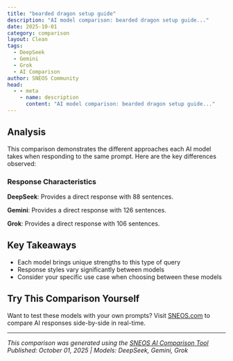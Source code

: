 ```yaml
---
title: "bearded dragon setup guide"
description: "AI model comparison: bearded dragon setup guide..."
date: 2025-10-01
category: comparison
layout: Clean
tags:
  - DeepSeek
  - Gemini
  - Grok
  - AI Comparison
author: SNEOS Community
head:
  - - meta
    - name: description
      content: "AI model comparison: bearded dragon setup guide..."
---
```


<ChatComparison
  title="bearded dragon setup guide"
  prompt="bearded dragon setup guide"
  :responses='{"DeepSeek": "Of course! Here is a comprehensive, step-by-step guide to setting up the perfect home for your new bearded dragon.\n\nThis guide is broken down into the essential components: the enclosure, heating, lighting, substrate, and decor.\n\n---\n\n### **Step 1: Choosing the Enclosure (The Vivarium)**\n\nThis is your dragon\u0027s entire world, so size and quality are crucial.\n\n* **Tank Size:** **Bigger is always better.**\n * **Minimum for an adult:** 120-gallon (4ft x 2ft x 2ft). This is the modern, recommended standard.\n * **For a juvenile:** You can start with a 40-gallon breeder tank, but be prepared to upgrade quickly. It\u0027s often more cost-effective to buy the adult-size enclosure from the start.\n* **Tank Type:**\n * **Front-Opening Terrarium:** Highly recommended. They are less stressful for your beardie as you aren\u0027t reaching down from above (like a predator). They also hold heat and humidity well.\n * **Glass Aquarium:** A common starter option, but screen tops can make it hard to maintain proper heat and humidity.\n * **PVC Enclosure:** Excellent for heat and humidity retention, lightweight, and durable.\n\n---\n\n### **Step 2: Heating \u0026 Temperature Gradients**\n\nBearded dragons are ectotherms and need external heat to digest food and regulate their body temperature. You must create a **temperature gradient**.\n\n* **Basking Spot:** One end of the tank needs a hot, focused basking area.\n * **Temperature:** 95-110\u00B0F (35-43\u00B0C) for adults. Juveniles need it on the hotter end (105-110\u00B0F).\n * **How to Achieve It:** Use a **Halogen Flood Bulb** (not a colored bulb) in a ceramic dome lamp fixture. Place this over a sturdy basking platform (like a rock or branch) at one end of the tank.\n* **Cool Side:** The opposite end of the tank should be much cooler.\n * **Temperature:** 75-85\u00B0F (24-29\u00B0C).\n * This allows your dragon to thermoregulate by moving between the hot and cool areas.\n* **Nighttime Heating:**\n * If your home drops below **~65\u00B0F (18\u00B0C)** at night, you need supplemental heat.\n * **Use a Ceramic Heat Emitter (CHE):** These produce heat but no light, so they won\u0027t disrupt your dragon\u0027s sleep cycle. **Never use heat rocks,** as they can cause severe burns.\n* **Essential Equipment:**\n * **Thermostat:** **NON-NEGOTIABLE.** This plugs into your heat source and regulates the temperature, preventing it from overheating and causing injury or fire. A simple on/off thermostat is sufficient for the basking lamp and CHE.\n * **Digital Thermometers:** Use one with a probe for the basking spot and another for the cool side. **Do not rely on analog/stick-on gauges,** as they are highly inaccurate.\n\n---\n\n### **Step 3: Lighting (The Most Critical Element)**\n\nProper lighting is not optional; it\u0027s essential for their health.\n\n* **UVB Lighting:** This allows them to synthesize Vitamin D3, which is critical for absorbing calcium. Without it, they will develop Metabolic Bone Disease (MBD), a fatal and painful condition.\n * **Type:** You need a **T5 HO Linear UVB Tube Light.** **Do not use compact/coil bulbs** as they are ineffective.\n * **Strength:** A **10.0 or 12%** UVB bulb (like the Arcadia Desert 12% or Zoo Med ReptiSun 10.0 T5 HO).\n * **Placement:** Mount the fixture **inside** the enclosure if you have a mesh top (mesh blocks ~40% of UVB), or on top if the mesh is wide. It should span about 1/2 to 2/3 of the tank\u0027s length, overlapping with the basking area.\n * **Distance:** Follow the manufacturer\u0027s guidelines, but typically the basking platform should be 12-15 inches away from a T5 HO bulb.\n * **Replacement:** Change the UVB bulb every **9-12 months**, even if it hasn\u0027t burned out, as its UV output degrades.\n\n* **Lighting Schedule:**\n * Use a simple timer for both the basking lamp and UVB light.\n * **12-14 hours on during the day, 10-12 hours off at night** to simulate a natural day/night cycle.\n\n---\n\n### **Step 4: Substrate (Flooring)**\n\nThis is a topic of debate, but safety should be the priority.\n\n* **For Beginners \u0026 Juveniles: \u0022Safe and Simple\u0022**\n * **Slate/Rock Tiles:** Excellent choice. They hold heat, are easy to clean, and keep nails trimmed.\n * **Non-Adhesive Shelf Liner:** Very easy to clean and replace.\n * **Paper Towel/Butcher Paper:** The safest, easiest option for quarantine or sick dragons.\n\n* **Advanced/Loose Substrates (Only for healthy adults in a perfect setup):**\n * **50/50 Mix of Topsoil \u0026 Playsand:** A naturalistic option that allows for digging. It must be kept clean to prevent bacteria.\n * **Commercial Sandy Mat:** A good compromise that looks natural but is easier to clean.\n\n* **What to AVOID:**\n * **Calcium Sand:** Clumps when wet and can cause fatal impaction.\n * **Walnut Shells:** Sharp and dangerous.\n * **Any loose substrate for juveniles,** as they are more prone to accidental ingestion and impaction.\n\n---\n\n### **Step 5: Decor \u0026 Enrichment**\n\nA bare tank is a boring and stressful home.\n\n* **Basking Platform:** A large, flat rock, driftwood, or a sturdy branch directly under the heat lamp.\n* **Hides:** Provide at least two\u2014one on the warm side and one on the cool side. This gives them a sense of security.\n* **Climbing Branches:** Beardies love to climb! Secure branches and rocks to create different levels.\n* **Background:** Applying a background (especially on 3 sides) helps your dragon feel more secure and less exposed.\n\n---\n\n### **Step 6: Feeding \u0026 Hydration**\n\n* **Food \u0026 Water Dishes:**\n * **Salad Bowl:** Use a shallow, sturdy dish for daily greens.\n * **Live Feeder Bowl:** A deep, smooth-sided bowl (like a ceramic pet food bowl) to prevent insects like crickets from escaping.\n * **Water Bowl:** A shallow water dish is optional. Some dragons will drink from it, but most get their hydration from their food and baths. If you use one, keep it on the cool side to prevent raising humidity too much.\n\n* **Humidity:**\n * Ideal range is **30-40%**. Use a **digital hygrometer** to monitor it.\n * High humidity (\u003E50-60%) can lead to respiratory infections. If it\u0027s too high, improve ventilation or use a smaller water bowl.\n\n---\n\n### **Quick Shopping Checklist**\n\n| Category | Essential Item | Recommended Product/Brand |\n| :--- | :--- | :--- |\n| **Enclosure** | 120-Gallon Tank | 4\u0027x2\u0027x2\u0027 PVC or Wood Vivarium |\n| **Heating** | Basking Lamp \u0026 Fixture | Halogen Flood Bulb (75w-150w) in a Dome |\n| | Thermostat | Simple On/Off Thermostat |\n| | Night Heat (if needed) | Ceramic Heat Emitter (CHE) |\n| **Lighting** | UVB Light \u0026 Fixture | T5 HO Linear Fixture with 10.0/12% UVB Tube |\n| **Monitoring** | Thermometers \u0026 Hygrometer | Two Digital Thermometers with Probes |\n| **Substrate** | Flooring | Slate Tile or Non-Adhesive Shelf Liner |\n| **Decor** | Basking Platform, Hides, Branches | Flat Rock, Cork Rounds, Driftwood |\n| **Accessories**| Timer, Food/Water Dishes | Standard Outlet Timer, Ceramic Bowls |\n\n### **Final Setup Steps**\n\n1. **Assemble \u0026 Place:** Set up the empty enclosure in a quiet, low-traffic area away from direct sunlight and drafts.\n2. **Install Substrate:** Lay down your chosen substrate.\n3. **Position Lighting \u0026 Heating:** Install the UVB fixture and basking lamp at one end. **Connect the basking lamp and CHE to the thermostat.**\n4. **Add Decor:** Place the basking platform, hides, and branches. Ensure everything is stable and can\u0027t fall.\n5. **Calibrate \u0026 Wait:** Turn everything on and let it run for **at least 24 hours** before introducing your dragon. Monitor the temperatures and humidity closely, adjusting the thermostat and lamp heights until the gradient is perfect.\n\nBy following this guide, you will create a healthy, stimulating, and safe environment where your bearded dragon can thrive for years to come.", "Gemini": "Alright, let\u0027s break down how to set up a fantastic home for your bearded dragon! This guide will cover everything from the enclosure itself to heating, lighting, substrate, and even some fun additions.\n\n**I. The Enclosure (The Dragon\u0027s Castle):**\n\n* **Size:** This is the *most crucial* factor. Bearded dragons need a lot of space, especially as they grow.\n\n * **Baby (Under 6 inches):** A 20-gallon long tank *can* work temporarily, but you\u0027ll need to upgrade quickly.\n * **Juvenile (6-12 inches):** A 40-gallon breeder tank is suitable for a few months.\n * **Adult (Over 12 inches):** **Minimum: 4 feet long x 2 feet wide x 2 feet tall (120 gallons).** Bigger is *always* better. Think of it this way: more space means more opportunities for thermoregulation, enrichment, and a happier dragon. A 120-gallon is often called a 4x2x2 or 48x24x24.\n\n* **Material:** Glass tanks are the most common and affordable. PVC enclosures are also good (retain heat and humidity better but can be more expensive). Wood enclosures need to be sealed properly to prevent moisture damage and bacterial growth.\n\n* **Placement:**\n\n * **Avoid direct sunlight:** While they need UVB, direct sunlight through glass can overheat the enclosure very quickly and be lethal.\n * **Quiet area:** Minimize stress by placing the enclosure in a relatively calm location, away from high-traffic areas, loud noises (speakers, etc.), and vibrations.\n * **Sturdy surface:** Make sure the stand or surface holding the tank is strong enough to support the weight of a filled enclosure.\n * **Easy access:** You\u0027ll need to easily access the enclosure for cleaning, feeding, and interacting with your dragon.\n\n**II. Heating \u0026 Lighting (Sunshine in a Box):**\n\nThis is the most crucial and often misunderstood aspect of bearded dragon care. Improper heating and lighting can lead to serious health problems like metabolic bone disease (MBD).\n\n* **Temperature Gradient:** Bearded dragons are cold-blooded and need a temperature gradient to regulate their body temperature. This means having a hot basking spot on one side and a cooler area on the other.\n\n * **Basking Spot:** 100-110\u00B0F (38-43\u00B0C) - Use a digital thermometer with a probe placed *directly* on the basking surface to get an accurate reading.\n * **Warm Side:** 85-90\u00B0F (29-32\u00B0C)\n * **Cool Side:** 75-80\u00B0F (24-27\u00B0C)\n * **Nighttime:** 65-75\u00B0F (18-24\u00B0C). If it gets colder than this, use a ceramic heat emitter (CHE) to provide supplemental heat without light.\n\n* **Heating Sources:**\n\n * **Basking Bulb:** A halogen flood bulb is an excellent choice for providing heat. Adjust the wattage and distance to achieve the correct basking temperature. Avoid colored bulbs (red, blue, etc.) as they can disrupt their sleep cycle.\n * **Ceramic Heat Emitter (CHE):** Provides heat without light. Use this at night if the enclosure temperature drops below the ideal range.\n * **Heat Mat/Under Tank Heater (UTH):** Generally *not* recommended. Bearded dragons don\u0027t absorb heat well through their bellies. They are more likely to get burned if they can\u0027t feel the heat effectively. UTH\u0027s are ok as supplemental heat if monitored carefully and you are experienced. Best to use CHE, though.\n\n* **Lighting Sources:**\n\n * **UVB Bulb:** *Essential* for vitamin D3 synthesis, which allows them to absorb calcium. Without UVB, they will develop MBD.\n\n * **Type:** Linear UVB is best. The length should be at least half the length of the enclosure. T5 UVB bulbs are generally stronger and more effective than T8 bulbs.\n * **Placement:** Mount the UVB bulb *inside* the enclosure, as close to the top as possible. Mesh screens can significantly reduce UVB output. The distance from the bulb to the basking spot should be within the manufacturer\u0027s recommended range (usually 10-12 inches for a T5 bulb). Do not put glass or plastic between the bulb and the dragon.\n * **Replacement:** UVB bulbs lose their effectiveness over time, even if they still produce visible light. Replace T5 UVB bulbs every 12 months and T8 bulbs every 6 months.\n * **Brands:** Arcadia and ReptiSun are reputable brands. Avoid cheaper, generic UVB bulbs.\n\n * **Daylight Bulb (Optional):** A bright white light can help to illuminate the enclosure and make it more visually appealing. This is not essential if you have adequate heating and UVB.\n\n* **Monitoring:**\n\n * **Digital Thermometers with Probes:** Use at least two: one for the basking spot and one for the cool side.\n * **Hygrometer:** A hygrometer measures humidity. Bearded dragons need low humidity (30-40%).\n\n**III. Substrate (What They Walk On):**\n\n* **Safe Options:**\n\n * **Paper Towels/Newspaper:** Easy to clean and good for quarantine or young dragons.\n * **Tile:** Easy to clean, provides a good basking surface, and helps wear down their nails. Rough textured tile is best.\n * **Reptile Carpet:** Easy to clean but can harbor bacteria if not cleaned regularly.\n * **Bioactive Substrate:** A more advanced setup that mimics their natural environment, using a mixture of organic topsoil, play sand, and other materials. Requires more maintenance.\n\n* **Substrates to Avoid:**\n\n * **Sand (Especially Calcium Sand):** High risk of impaction (blockage of the digestive tract) if ingested. Calcium sand can also bind to calcium in their bodies and make MBD worse.\n * **Wood Shavings (Cedar, Pine):** Contain oils that can be harmful to reptiles.\n * **Walnut Shells:** Can cause impaction if ingested.\n * **Gravel:** Difficult to clean and can cause impaction.\n\n**IV. Enrichment \u0026 Accessories (Making it Home):**\n\n* **Basking Platform:** A sturdy rock, branch, or piece of wood under the basking bulb. Make sure it\u0027s stable and can support the dragon\u0027s weight.\n* **Hiding Place:** A cave, half-log, or other enclosure where the dragon can feel secure and escape the light. One on the warm side and one on the cool side is ideal.\n* **Climbing Branches:** Encourage natural behaviors and provide exercise. Make sure they are sturdy and won\u0027t fall over.\n* **Food Bowl:** A shallow dish for insects.\n* **Water Bowl:** A shallow dish with fresh water. Bearded dragons don\u0027t drink often, but it\u0027s important to have water available. Consider a dripper or mister to encourage drinking.\n* **Decorations (Optional):** Fake plants, rocks, and other decorations can add visual appeal and provide enrichment. Make sure they are non-toxic and easy to clean. Avoid small items that could be ingested.\n* **Dig Box:** a container with a substrate suitable for digging, like playsand.\n\n**V. Setting Up the Enclosure (Putting it All Together):**\n\n1. **Clean the Enclosure:** Thoroughly clean the enclosure with a reptile-safe disinfectant.\n2. **Install Substrate:** Place the chosen substrate in the enclosure.\n3. **Set Up Heating \u0026 Lighting:** Install the basking bulb, CHE (if needed), and UVB bulb according to the manufacturer\u0027s instructions. Use timers to automate the lighting schedule (12-14 hours of light per day).\n4. **Place Basking Platform:** Position the basking platform under the basking bulb, ensuring it\u0027s at the correct distance to achieve the desired basking temperature.\n5. **Add Hiding Places:** Place a hiding place on both the warm and cool sides of the enclosure.\n6. **Provide Food \u0026 Water:** Place the food and water bowls in easily accessible locations.\n7. **Monitor Temperatures:** Turn on the heating and lighting and monitor the temperatures in the enclosure for several hours to ensure they are within the correct range. Adjust the wattage of the bulbs or the distance to the basking spot as needed.\n8. **Add Enrichment:** Place climbing branches, decorations, and other enrichment items in the enclosure.\n9. **Introduce Your Dragon (After a Week of Testing):** Once you\u0027re confident that the environment is stable and correct, you can introduce your bearded dragon to their new home. Allow them to explore and acclimate to their surroundings.\n\n**VI. Important Considerations:**\n\n* **Quarantine:** If you\u0027re introducing a new bearded dragon to an existing one, quarantine the new dragon in a separate enclosure for at least 30-60 days to monitor for signs of illness.\n* **Veterinarian:** Find a reptile veterinarian in your area and schedule a check-up for your bearded dragon.\n* **Diet:** Research a proper diet for your bearded dragon. It should consist of live insects (crickets, roaches, mealworms) and leafy greens (collard greens, mustard greens, turnip greens).\n* **Handling:** Handle your bearded dragon gently and regularly to socialize them.\n* **Research:** Continue to research bearded dragon care. There\u0027s always more to learn!\n* **Impaction Risks:** Although you can decrease the risk of impaction, it is still a possibility if you use any loose substrate. Always monitor your dragon and watch out for any signs of impaction.\n\n**VII. Troubleshooting:**\n\n* **Basking Spot Too Hot:** Raise the basking bulb or use a lower wattage bulb.\n* **Basking Spot Too Cold:** Lower the basking bulb or use a higher wattage bulb.\n* **Enclosure Too Humid:** Increase ventilation, use a dehumidifier, or switch to a different substrate.\n* **Dragon Not Eating:** Could be due to stress, improper temperatures, or illness. Consult a veterinarian.\n* **Dragon Lethargic:** Could be due to improper temperatures, MBD, or illness. Consult a veterinarian.\n\nThis guide provides a comprehensive overview of setting up a bearded dragon enclosure. Remember to prioritize the health and well-being of your dragon and consult with a veterinarian or experienced reptile keeper if you have any questions or concerns. Good luck!\n", "Grok": "Setting up a proper habitat for a bearded dragon is crucial for their health, happiness, and longevity. Bearded dragons, native to the arid regions of Australia, require specific conditions that mimic their natural environment. Below is a comprehensive setup guide for creating an ideal enclosure for your bearded dragon.\n\n---\n\n### **1. Enclosure Size and Type**\n- **Tank Size**: \n - Baby bearded dragons (up to 10 inches): Minimum 20-gallon tank.\n - Juvenile bearded dragons (10-16 inches): Minimum 40-gallon breeder tank.\n - Adult bearded dragons (16-24 inches): Minimum 75-120 gallon tank (4 feet long x 2 feet wide x 2 feet high is ideal).\n - Bigger is always better; they need space to move, bask, and explore.\n- **Type**: Glass vivariums or custom-built enclosures work well. Ensure good ventilation to prevent humidity buildup.\n- **Lid**: Use a secure screen lid for ventilation and to allow UVB light penetration.\n\n**Note**: Avoid small starter kits; they are often too small and lack proper equipment.\n\n---\n\n### **2. Lighting**\nBearded dragons require two types of lighting: UVB for health and basking light for heat.\n\n- **UVB Lighting**:\n - Essential for calcium absorption and preventing Metabolic Bone Disease (MBD).\n - Use a high-quality UVB bulb, such as the Zoo Med ReptiSun 10.0 T5 HO or Arcadia 12% Desert UVB bulb.\n - Mount the UVB bulb inside the tank (not on top of a screen, as screens can block UVB rays) at a distance of 6-12 inches from the basking spot.\n - Replace UVB bulbs every 6-12 months, as their effectiveness diminishes even if they still emit light.\n- **Basking Light (Heat Source)**:\n - Use a halogen or incandescent bulb to create a basking spot.\n - Wattage depends on tank size and ambient room temperature (usually 50-75 watts for smaller tanks, 100-150 watts for larger ones).\n - Position the light to create a temperature gradient (see Temperature section below).\n- **Light Cycle**: Provide 12-14 hours of light per day and 10-12 hours of darkness to mimic a natural day/night cycle. Use a timer for consistency.\n- **No Colored or Red Lights**: Avoid using colored or red bulbs at night, as they can disrupt sleep. If additional heat is needed at night, use a ceramic heat emitter (see below).\n\n---\n\n### **3. Temperature and Heat**\nBearded dragons are ectothermic (cold-blooded) and rely on external heat sources to regulate their body temperature. A proper temperature gradient is essential.\n\n- **Basking Spot**: 95-110\u00B0F (35-43\u00B0C) for adults; 100-110\u00B0F (38-43\u00B0C) for babies and juveniles.\n- **Cool Side**: 75-85\u00B0F (24-29\u00B0C) for all ages.\n- **Nighttime Temperature**: 65-75\u00B0F (18-24\u00B0C). If the temperature drops below this, use a ceramic heat emitter (CHE), which provides heat without light to avoid disrupting their sleep.\n- **Measurement**: Use digital thermometers with probes or an infrared temperature gun to monitor temperatures accurately at basking and cool zones. Avoid stick-on thermometers, as they are often inaccurate.\n- **Gradient**: Arrange the tank so one side is hot (basking) and the other is cooler, allowing the dragon to self-regulate.\n\n**Note**: Do NOT use heat rocks; they can cause burns as they heat unevenly.\n\n---\n\n### **4. Humidity**\n- Bearded dragons come from arid environments and require low humidity.\n- **Ideal Range**: 20-40% humidity.\n- **Monitoring**: Use a digital hygrometer to measure humidity levels.\n- **Ventilation**: Ensure proper airflow to prevent mold and respiratory issues. Avoid covering the tank completely.\n- **Bathing**: Provide occasional baths (1-2 times per week) for hydration and to assist with shedding, but avoid excessive moisture in the tank.\n\n**Note**: Too much humidity can lead to respiratory infections. If humidity is too high, reduce water bowls or increase ventilation.\n\n---\n\n### **5. Substrate (Flooring)**\nThe substrate is the material covering the bottom of the tank. Choosing the right one is important for safety and cleanliness.\n\n- **Recommended Substrates**:\n - **Tile (Slate or Ceramic)**: Easy to clean, retains heat, and provides a natural surface for nail filing. Highly recommended for all ages.\n - **Paper Towels or Newspaper**: Good for babies/juveniles or during quarantine as they are inexpensive and easy to replace.\n - **Reptile Carpet**: Safe and reusable, though it can harbor bacteria if not cleaned regularly.\n- **Substrates to Avoid**:\n - **Loose Substrates (Sand, Wood Chips, etc.)**: These pose a high risk of impaction (blockage in the digestive system) if ingested, especially for babies and juveniles. Avoid calci-sand, walnut shell, or any loose material.\n- If you choose a loose substrate for adults (like a sand/soil mix for digging), ensure it is only in a specific area and monitor your dragon closely.\n\n---\n\n### **6. Decor and Enrichment**\nBearded dragons need a stimulating environment to explore and feel secure.\n\n- **Basking Spot**: Provide a sturdy rock, branch, or platform under the basking light where the dragon can climb and soak up heat. Ensure it\u2019s stable and won\u2019t tip over.\n- **Hides**: Include at least two hides\u2014one on the hot side and one on the cool side\u2014for security and stress relief.\n- **Climbing Structures**: Add branches, rocks, or hammocks for climbing and exploration.\n- **Plants**: Use artificial plants for decor as live plants can increase humidity and may be eaten. If using live plants, ensure they are non-toxic (e.g., aloe, haworthia).\n- **Digging Area (Optional)**: For adults, a small area with a safe substrate mix (like topsoil and play sand) can encourage natural digging behavior.\n\n**Safety Tip**: Secure all decor to prevent it from falling and injuring your bearded dragon.\n\n---\n\n### **7. Diet and Feeding Setup**\n- **Food and Water Bowls**:\n - Use shallow, heavy bowls to prevent tipping.\n - Place food bowls on the cool side to avoid spoilage from heat.\n - Provide a small water bowl for drinking, though bearded dragons often get hydration from food and baths.\n- **Diet**: Bearded dragons are omnivorous, and their diet changes with age.\n - Babies (0-5 months): 70-80% insects (dubia roaches, crickets), 20-30% greens.\n - Juveniles (5-12 months): 50% insects, 50% greens.\n - Adults (12\u002B months): 20-30% insects, 70-80% greens.\n - Dust insects with calcium powder (with D3) 4-5 times per week and a multivitamin 1-2 times per week.\n- **Feeding**: Feed babies 2-3 times daily, juveniles 1-2 times daily, and adults 1 time daily or every other day.\n\n---\n\n### **8. Cleaning and Maintenance**\n- **Daily**: Spot clean feces, uneaten food, and debris. Refill water as needed.\n- **Weekly**: Wipe down surfaces with a reptile-safe disinfectant (e.g., F10 or diluted vinegar solution). Wash and sanitize bowls.\n- **Monthly**: Deep clean the entire enclosure and replace or thoroughly clean reusable substrates like reptile carpet.\n- **Shedding**: Bearded dragons shed their skin regularly. Assist by providing baths and maintaining proper humidity during shedding, but do not pull off skin unless it\u2019s causing issues (consult a vet if stuck shed persists).\n\n---\n\n### **9. Health and Safety Considerations**\n- **Quarantine**: If introducing a new bearded dragon, quarantine them in a separate tank for at least 30-60 days to prevent spreading parasites or illness.\n- **Vet Checkups**: Schedule regular checkups with a reptile-experienced veterinarian to monitor health.\n- **Signs of Stress or Illness**: Watch for lethargy, loss of appetite, abnormal stool, or respiratory issues. Address any concerns promptly.\n- **Handling**: Handle your bearded dragon gently and support their body. Wash hands before and after handling to prevent disease transmission (like salmonella).\n\n---\n\n### **10. Additional Tips**\n- **Research**: Continuously educate yourself on bearded dragon care as new information and products become available.\n- **Budget**: Be prepared for initial setup costs ($200-$500\u002B) and ongoing expenses for food, lighting, and vet care.\n- **Interaction**: Spend time with your bearded dragon to build trust, but avoid over-handling, especially with new or young dragons.\n- **Lifespan**: With proper care, bearded dragons can live 10-15 years or more, so commit to long-term care.\n\n---\n\n### **Sample Shopping List for Bearded Dragon Setup**\n- Enclosure (appropriate size)\n- UVB light and fixture (e.g., Zoo Med ReptiSun 10.0 T5 HO)\n- Basking light and fixture (halogen or incandescent bulb)\n- Ceramic heat emitter (if needed for nighttime heat)\n- Digital thermometer and hygrometer\n- Substrate (tile, paper towels, or reptile carpet)\n- Basking rock or platform\n- Hides (at least 2)\n- Food and water bowls\n- Decor (branches, hammocks, artificial plants)\n- Calcium powder and multivitamin supplement\n- Reptile-safe disinfectant\n- Timer for lights\n\n---\n\nBy following this guide, you\u2019ll create a safe, comfortable, and stimulating environment for your bearded dragon to thrive. If you have specific questions about your setup or your dragon\u2019s behavior, feel free to ask! You can also consult with a"}' 
  published-date="17:12"
/>

## Analysis

This comparison demonstrates the different approaches each AI model takes when responding to the same prompt. Here are the key differences observed:

### Response Characteristics

**DeepSeek**: Provides a direct response with 88 sentences. 

**Gemini**: Provides a direct response with 126 sentences. 

**Grok**: Provides a direct response with 106 sentences. 

## Key Takeaways

- Each model brings unique strengths to this type of query
- Response styles vary significantly between models
- Consider your specific use case when choosing between these models

## Try This Comparison Yourself

Want to test these models with your own prompts? Visit [SNEOS.com](https://sneos.com) to compare AI responses side-by-side in real-time.

---

*This comparison was generated using the [SNEOS AI Comparison Tool](https://sneos.com)*
*Published: October 01, 2025 | Models: DeepSeek, Gemini, Grok*
